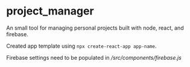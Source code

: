 # project_manager
An small tool for managing personal projects built with node, react, and firebase. 

Created app template using `npx create-react-app app-name`.

Firebase settings need to be populated in */src/components/firebase.js*
